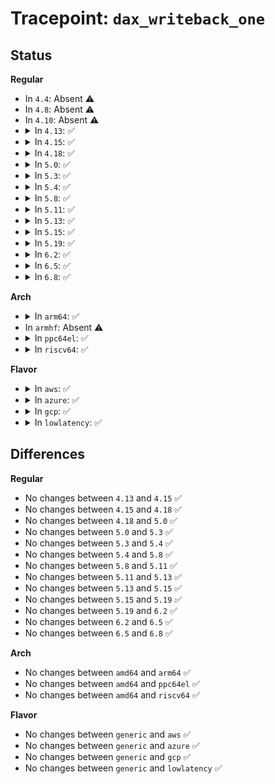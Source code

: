 # Tracepoint: <code>dax_writeback_one</code>

## Status
<b>Regular</b>
<ul>
<li>
In <code>4.4</code>: Absent ⚠️
</li>
<li>
In <code>4.8</code>: Absent ⚠️
</li>
<li>
In <code>4.10</code>: Absent ⚠️
</li>
<li>
<details>
<summary>In <code>4.13</code>: ✅</summary>

Event:

```c
struct trace_event_raw_dax_writeback_one {
    struct trace_entry ent;
    long unsigned int ino;
    long unsigned int pgoff;
    long unsigned int pglen;
    dev_t dev;
    char __data[0];
};
```
Function:

```c
void trace_event_raw_event_dax_writeback_one(void *__data, struct inode *inode, long unsigned int pgoff, long unsigned int pglen);
```
</details>
</li>
<li>
<details>
<summary>In <code>4.15</code>: ✅</summary>

Event:

```c
struct trace_event_raw_dax_writeback_one {
    struct trace_entry ent;
    long unsigned int ino;
    long unsigned int pgoff;
    long unsigned int pglen;
    dev_t dev;
    char __data[0];
};
```
Function:

```c
void trace_event_raw_event_dax_writeback_one(void *__data, struct inode *inode, long unsigned int pgoff, long unsigned int pglen);
```
</details>
</li>
<li>
<details>
<summary>In <code>4.18</code>: ✅</summary>

Event:

```c
struct trace_event_raw_dax_writeback_one {
    struct trace_entry ent;
    long unsigned int ino;
    long unsigned int pgoff;
    long unsigned int pglen;
    dev_t dev;
    char __data[0];
};
```
Function:

```c
void trace_event_raw_event_dax_writeback_one(void *__data, struct inode *inode, long unsigned int pgoff, long unsigned int pglen);
```
</details>
</li>
<li>
<details>
<summary>In <code>5.0</code>: ✅</summary>

Event:

```c
struct trace_event_raw_dax_writeback_one {
    struct trace_entry ent;
    long unsigned int ino;
    long unsigned int pgoff;
    long unsigned int pglen;
    dev_t dev;
    char __data[0];
};
```
Function:

```c
void trace_event_raw_event_dax_writeback_one(void *__data, struct inode *inode, long unsigned int pgoff, long unsigned int pglen);
```
</details>
</li>
<li>
<details>
<summary>In <code>5.3</code>: ✅</summary>

Event:

```c
struct trace_event_raw_dax_writeback_one {
    struct trace_entry ent;
    long unsigned int ino;
    long unsigned int pgoff;
    long unsigned int pglen;
    dev_t dev;
    char __data[0];
};
```
Function:

```c
void trace_event_raw_event_dax_writeback_one(void *__data, struct inode *inode, long unsigned int pgoff, long unsigned int pglen);
```
</details>
</li>
<li>
<details>
<summary>In <code>5.4</code>: ✅</summary>

Event:

```c
struct trace_event_raw_dax_writeback_one {
    struct trace_entry ent;
    long unsigned int ino;
    long unsigned int pgoff;
    long unsigned int pglen;
    dev_t dev;
    char __data[0];
};
```
Function:

```c
void trace_event_raw_event_dax_writeback_one(void *__data, struct inode *inode, long unsigned int pgoff, long unsigned int pglen);
```
</details>
</li>
<li>
<details>
<summary>In <code>5.8</code>: ✅</summary>

Event:

```c
struct trace_event_raw_dax_writeback_one {
    struct trace_entry ent;
    long unsigned int ino;
    long unsigned int pgoff;
    long unsigned int pglen;
    dev_t dev;
    char __data[0];
};
```
Function:

```c
void trace_event_raw_event_dax_writeback_one(void *__data, struct inode *inode, long unsigned int pgoff, long unsigned int pglen);
```
</details>
</li>
<li>
<details>
<summary>In <code>5.11</code>: ✅</summary>

Event:

```c
struct trace_event_raw_dax_writeback_one {
    struct trace_entry ent;
    long unsigned int ino;
    long unsigned int pgoff;
    long unsigned int pglen;
    dev_t dev;
    char __data[0];
};
```
Function:

```c
void trace_event_raw_event_dax_writeback_one(void *__data, struct inode *inode, long unsigned int pgoff, long unsigned int pglen);
```
</details>
</li>
<li>
<details>
<summary>In <code>5.13</code>: ✅</summary>

Event:

```c
struct trace_event_raw_dax_writeback_one {
    struct trace_entry ent;
    long unsigned int ino;
    long unsigned int pgoff;
    long unsigned int pglen;
    dev_t dev;
    char __data[0];
};
```
Function:

```c
void trace_event_raw_event_dax_writeback_one(void *__data, struct inode *inode, long unsigned int pgoff, long unsigned int pglen);
```
</details>
</li>
<li>
<details>
<summary>In <code>5.15</code>: ✅</summary>

Event:

```c
struct trace_event_raw_dax_writeback_one {
    struct trace_entry ent;
    long unsigned int ino;
    long unsigned int pgoff;
    long unsigned int pglen;
    dev_t dev;
    char __data[0];
};
```
Function:

```c
void trace_event_raw_event_dax_writeback_one(void *__data, struct inode *inode, long unsigned int pgoff, long unsigned int pglen);
```
</details>
</li>
<li>
<details>
<summary>In <code>5.19</code>: ✅</summary>

Event:

```c
struct trace_event_raw_dax_writeback_one {
    struct trace_entry ent;
    long unsigned int ino;
    long unsigned int pgoff;
    long unsigned int pglen;
    dev_t dev;
    char __data[0];
};
```
Function:

```c
void trace_event_raw_event_dax_writeback_one(void *__data, struct inode *inode, long unsigned int pgoff, long unsigned int pglen);
```
</details>
</li>
<li>
<details>
<summary>In <code>6.2</code>: ✅</summary>

Event:

```c
struct trace_event_raw_dax_writeback_one {
    struct trace_entry ent;
    long unsigned int ino;
    long unsigned int pgoff;
    long unsigned int pglen;
    dev_t dev;
    char __data[0];
};
```
Function:

```c
void trace_event_raw_event_dax_writeback_one(void *__data, struct inode *inode, long unsigned int pgoff, long unsigned int pglen);
```
</details>
</li>
<li>
<details>
<summary>In <code>6.5</code>: ✅</summary>

Event:

```c
struct trace_event_raw_dax_writeback_one {
    struct trace_entry ent;
    long unsigned int ino;
    long unsigned int pgoff;
    long unsigned int pglen;
    dev_t dev;
    char __data[0];
};
```
Function:

```c
void trace_event_raw_event_dax_writeback_one(void *__data, struct inode *inode, long unsigned int pgoff, long unsigned int pglen);
```
</details>
</li>
<li>
<details>
<summary>In <code>6.8</code>: ✅</summary>

Event:

```c
struct trace_event_raw_dax_writeback_one {
    struct trace_entry ent;
    long unsigned int ino;
    long unsigned int pgoff;
    long unsigned int pglen;
    dev_t dev;
    char __data[0];
};
```
Function:

```c
void trace_event_raw_event_dax_writeback_one(void *__data, struct inode *inode, long unsigned int pgoff, long unsigned int pglen);
```
</details>
</li>
</ul>
<b>Arch</b>
<ul>
<li>
<details>
<summary>In <code>arm64</code>: ✅</summary>

Event:

```c
struct trace_event_raw_dax_writeback_one {
    struct trace_entry ent;
    long unsigned int ino;
    long unsigned int pgoff;
    long unsigned int pglen;
    dev_t dev;
    char __data[0];
};
```
Function:

```c
void trace_event_raw_event_dax_writeback_one(void *__data, struct inode *inode, long unsigned int pgoff, long unsigned int pglen);
```
</details>
</li>
<li>
In <code>armhf</code>: Absent ⚠️
</li>
<li>
<details>
<summary>In <code>ppc64el</code>: ✅</summary>

Event:

```c
struct trace_event_raw_dax_writeback_one {
    struct trace_entry ent;
    long unsigned int ino;
    long unsigned int pgoff;
    long unsigned int pglen;
    dev_t dev;
    char __data[0];
};
```
Function:

```c
void trace_event_raw_event_dax_writeback_one(void *__data, struct inode *inode, long unsigned int pgoff, long unsigned int pglen);
```
</details>
</li>
<li>
<details>
<summary>In <code>riscv64</code>: ✅</summary>

Event:

```c
struct trace_event_raw_dax_writeback_one {
    struct trace_entry ent;
    long unsigned int ino;
    long unsigned int pgoff;
    long unsigned int pglen;
    dev_t dev;
    char __data[0];
};
```
Function:

```c
void trace_event_raw_event_dax_writeback_one(void *__data, struct inode *inode, long unsigned int pgoff, long unsigned int pglen);
```
</details>
</li>
</ul>
<b>Flavor</b>
<ul>
<li>
<details>
<summary>In <code>aws</code>: ✅</summary>

Event:

```c
struct trace_event_raw_dax_writeback_one {
    struct trace_entry ent;
    long unsigned int ino;
    long unsigned int pgoff;
    long unsigned int pglen;
    dev_t dev;
    char __data[0];
};
```
Function:

```c
void trace_event_raw_event_dax_writeback_one(void *__data, struct inode *inode, long unsigned int pgoff, long unsigned int pglen);
```
</details>
</li>
<li>
<details>
<summary>In <code>azure</code>: ✅</summary>

Event:

```c
struct trace_event_raw_dax_writeback_one {
    struct trace_entry ent;
    long unsigned int ino;
    long unsigned int pgoff;
    long unsigned int pglen;
    dev_t dev;
    char __data[0];
};
```
Function:

```c
void trace_event_raw_event_dax_writeback_one(void *__data, struct inode *inode, long unsigned int pgoff, long unsigned int pglen);
```
</details>
</li>
<li>
<details>
<summary>In <code>gcp</code>: ✅</summary>

Event:

```c
struct trace_event_raw_dax_writeback_one {
    struct trace_entry ent;
    long unsigned int ino;
    long unsigned int pgoff;
    long unsigned int pglen;
    dev_t dev;
    char __data[0];
};
```
Function:

```c
void trace_event_raw_event_dax_writeback_one(void *__data, struct inode *inode, long unsigned int pgoff, long unsigned int pglen);
```
</details>
</li>
<li>
<details>
<summary>In <code>lowlatency</code>: ✅</summary>

Event:

```c
struct trace_event_raw_dax_writeback_one {
    struct trace_entry ent;
    long unsigned int ino;
    long unsigned int pgoff;
    long unsigned int pglen;
    dev_t dev;
    char __data[0];
};
```
Function:

```c
void trace_event_raw_event_dax_writeback_one(void *__data, struct inode *inode, long unsigned int pgoff, long unsigned int pglen);
```
</details>
</li>
</ul>

## Differences
<b>Regular</b>
<ul>
<li>
No changes between <code>4.13</code> and <code>4.15</code> ✅
</li>
<li>
No changes between <code>4.15</code> and <code>4.18</code> ✅
</li>
<li>
No changes between <code>4.18</code> and <code>5.0</code> ✅
</li>
<li>
No changes between <code>5.0</code> and <code>5.3</code> ✅
</li>
<li>
No changes between <code>5.3</code> and <code>5.4</code> ✅
</li>
<li>
No changes between <code>5.4</code> and <code>5.8</code> ✅
</li>
<li>
No changes between <code>5.8</code> and <code>5.11</code> ✅
</li>
<li>
No changes between <code>5.11</code> and <code>5.13</code> ✅
</li>
<li>
No changes between <code>5.13</code> and <code>5.15</code> ✅
</li>
<li>
No changes between <code>5.15</code> and <code>5.19</code> ✅
</li>
<li>
No changes between <code>5.19</code> and <code>6.2</code> ✅
</li>
<li>
No changes between <code>6.2</code> and <code>6.5</code> ✅
</li>
<li>
No changes between <code>6.5</code> and <code>6.8</code> ✅
</li>
</ul>
<b>Arch</b>
<ul>
<li>
No changes between <code>amd64</code> and <code>arm64</code> ✅
</li>
<li>
No changes between <code>amd64</code> and <code>ppc64el</code> ✅
</li>
<li>
No changes between <code>amd64</code> and <code>riscv64</code> ✅
</li>
</ul>
<b>Flavor</b>
<ul>
<li>
No changes between <code>generic</code> and <code>aws</code> ✅
</li>
<li>
No changes between <code>generic</code> and <code>azure</code> ✅
</li>
<li>
No changes between <code>generic</code> and <code>gcp</code> ✅
</li>
<li>
No changes between <code>generic</code> and <code>lowlatency</code> ✅
</li>
</ul>
